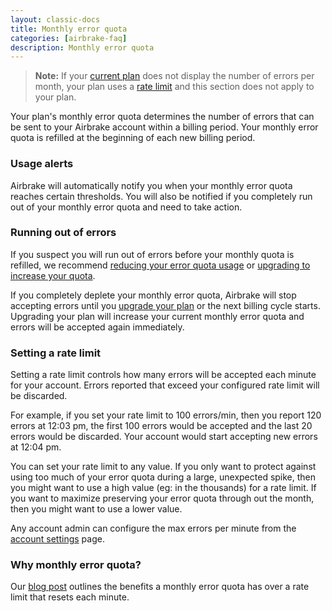 ```yaml
---
layout: classic-docs
title: Monthly error quota
categories: [airbrake-faq]
description: Monthly error quota
---
```


> **Note:** If your [current plan](https://airbrake.io/account/error-quota)
> does not display the number of errors per month, your plan uses a
> [rate limit](/docs/airbrake-faq/what-is-a-rate-limit/) and this section does
> not apply to your plan.

Your plan's monthly error quota determines the number of errors that can be sent
to your Airbrake account within a billing period. Your monthly error
quota is refilled at the beginning of each new billing period.

### Usage alerts
Airbrake will automatically notify you when your monthly error quota reaches
certain thresholds.
You will also be notified if you completely run out of your monthly error quota
and need to take action.

### Running out of errors
If you suspect you will run out of errors before your monthly quota is refilled,
we recommend [reducing your error quota usage](/docs/airbrake-faq/reducing-error-quota-usage/) or
[upgrading to increase your quota](https://airbrake.io/account/plan/edit).

If you completely deplete your monthly error quota, Airbrake will stop accepting
errors until you [upgrade your plan](https://airbrake.io/account/plan/edit) or the
next billing cycle starts. Upgrading your plan will increase your current
monthly error quota and errors will be accepted again immediately.

### Setting a rate limit
Setting a rate limit controls how many errors will be accepted each minute for
your account. Errors reported that exceed your configured rate limit will be
discarded.

For example, if you set your rate limit to 100 errors/min, then you report 120
errors at 12:03 pm, the first 100 errors would be accepted and the last 20
errors would be discarded. Your account would start accepting new errors at
12:04 pm.

You can set your rate limit to any value. If you only want to protect against
using too much of your error quota during a large, unexpected spike, then you
might want to use a high value (eg: in the thousands) for a rate limit. If you
want to maximize preserving your error quota through out the month, then you
might want to use a lower value.

Any account admin can configure the max errors per minute from the
[account settings](https://airbrake.io/account/adjust-rate-limit) page.

### Why monthly error quota?
Our [blog post](https://airbrake.io/blog/airbrake-news/get-more-flexibility-with-monthly-error-quotas)
outlines the benefits a monthly error quota has over a rate limit that resets
each minute.
